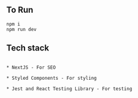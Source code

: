 
## To Run

````
npm i
npm run dev

````

## Tech stack

````

* NextJS - For SEO

* Styled Components - For styling

* Jest and React Testing Library - For testing


````
